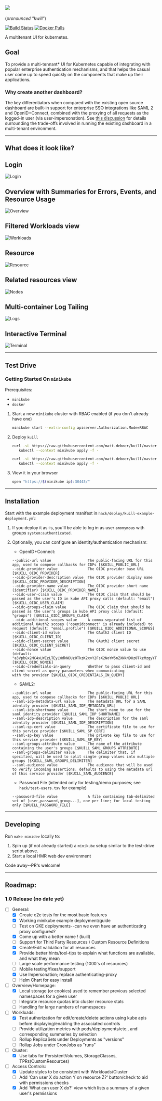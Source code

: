 
![](./docs/logo.png) 
===
(_pronounced "kwill"_)

[![Build Status](https://travis-ci.org/matt-deboer/kuill.svg?branch=master)](https://travis-ci.org/matt-deboer/kuill)
[![Docker Pulls](https://img.shields.io/docker/pulls/mattdeboer/kuill.svg)](https://hub.docker.com/r/mattdeboer/kuill/)

A multitenant UI for kubernetes.

Goal
---

To provide a multi-tennant* UI for Kubernetes capable of integrating with popular enterprise authentication mechanisms, and that helps the casual user come up to speed quickly on the components
that make up their applications.

### Why create another dashboard?

The key differentiators when compared with the existing open source dashboard are built-in support for enterprise SSO integrations like SAML 2 and OpenID+Connect, combined with the proxying of all requests as the logged-in user (via user-impersonation). See [this discussion](https://github.com/kubernetes/dashboard/issues/574#issuecomment-282360783) for details surrounding the trade-offs involved in running the existing dashboard in a multi-tenant environment.

---

What does it look like? 
---

## Login
![Login](./docs/screenshots/login.png)

## Overview with Summaries for Errors, Events, and Resource Usage
![Overview](./docs/screenshots/overview.png)

## Filtered Workloads view
![Workloads](./docs/screenshots/workloads.png)

## Resource
![Resource](./docs/screenshots/resource.png)

## Related resources view
![Nodes](./docs/screenshots/related.png)

## Multi-container Log Tailing
![Logs](./docs/screenshots/logs.png)

## Interactive Terminal
![Terminal](./docs/screenshots/terminal.mov.gif)

---

Test Drive
---

### Getting Started On `minikube`

Prerequisites:

- `minikube`
- `docker`

1. Start a new `minikube` cluster with RBAC enabled (if you don't already have one)

    ```sh
    minikube start --extra-config apiserver.Authorization.Mode=RBAC
    ```

1. Deploy `kuill`

    ```sh
    curl -sL https://raw.githubusercontent.com/matt-deboer/kuill/master/hack/deploy/kuill-dependencies.yml | \
       kubectl --context minikube apply -f -

    curl -sL https://raw.githubusercontent.com/matt-deboer/kuill/master/hack/deploy/kuill-minikube.yml | \
       kubectl --context minikube apply -f -
    ```

1. View it in your browser

    ```sh
    open "https://$(minikube ip):30443/"
    ```

---

Installation
---

Start with the example deployment manifest in `hack/deploy/kuill-example-deployment.yml`:

1. If you deploy it as-is, you'll be able to log in as user `anonymous` with groups `system:authenticated`.
1. Optionally, you can configure an identity/authentication mechanism:
   - OpenID+Connect:
   ```text
   --public-url value                 The public-facing URL for this app, used to compose callbacks for IDPs [$KUILL_PUBLIC_URL]
   --oidc-provider value              The OIDC provider base URL [$KUILL_OIDC_PROVIDER]
   --oidc-provider-description value  The OIDC provider display name [$KUILL_OIDC_PROVIDER_DESCRIPTION]
   --oidc-provider-name value         The OIDC provider short name (identifier) [$KUILL_OIDC_PROVIDER_NAME]
   --oidc-user-claim value            The OIDC claim that should be passed as the user's ID in kube API proxy calls (default: "email") [$KUILL_OIDC_USER_CLAIM]
   --oidc-groups-claim value          The OIDC claim that should be passed as the user's groups in kube API proxy calls (default: "groups") [$KUILL_OIDC_GROUPS_CLAIM]
   --oidc-additional-scopes value     A comma-separated list of additional OAuth2 scopes ('openidconnect' is already included) to request (default: "email,profile") [$KUILL_OIDC_ADDITIONAL_SCOPES]
   --oidc-client-id value             The OAuth2 client ID [$KUILL_OIDC_CLIENT_ID]
   --oidc-client-secret value         The OAuth2 client secret [$KUILL_OIDC_CLIENT_SECRET]
   --oidc-nonce value                 The OIDC nonce value to use (default: "a3VpbGx2MC4xLWEzLTEyLWdkNDUzOTkzK2xvY2FsX2NoYW5nZXNkNDUzOTkzMzgyYTZjNGY1ZWY2NThjZTBlZDg2ZmFhNTBlYzc3ZjNh") [$KUILL_OIDC_NONCE]
   --oidc-credentials-in-query        Whether to pass client-id and client-secret as query parameters when communicating
   with the provider [$KUILL_OIDC_CREDENTIALS_IN_QUERY]
   ```

   - SAML2:
   ```text
   --public-url value                 The public-facing URL for this app, used to compose callbacks for IDPs [$KUILL_PUBLIC_URL]
   --saml-idp-metadata-url value      The metadata URL for a SAML identity provider [$KUILL_SAML_IDP_METADATA_URL]
   --saml-idp-shortname value         The short name to use for the saml identity provider [$KUILL_SAML_IDP_SHORTNAME]
   --saml-idp-description value       The description for the saml identity provider [$KUILL_SAML_IDP_DESCRIPTION]
   --saml-sp-cert value               The certificate file to use for this service provider [$KUILL_SAML_SP_CERT]
   --saml-sp-key value                The private key file to use for this service provider [$KUILL_SAML_SP_KEY]
   --saml-groups-attribute value      The name of the attribute containing the user's groups [$KUILL_SAML_GROUPS_ATTRIBUTE]
   --saml-groups-delimiter value      The delimiter that, if specified, will be used to split single group values into multiple groups [$KUILL_SAML_GROUPS_DELIMITER]
   --saml-audience value              The audience that will be used to verify incoming assertions; defaults to using the metadata url of this service provider [$KUILL_SAML_AUDIENCE]
   ```

   - Password File (intended only for testing/demo purposes; see `hack/test-users.tsv` for example)
   ```text
   --password-file value              A file containing tab-delimited set of [user,password,group...], one per line; for local testing only [$KUILL_PASSWORD_FILE]
   ```


---

Developing
---

Run `make minidev` locally to:

1. Spin up (if not already started) a `minikube` setup similar to the test-drive script above.
1. Start a local HMR web dev environment

Code away--PR's welcome!

---

Roadmap:
---

### 1.0 Release (no date yet)

- [ ] General:
  - [x] Create e2e tests for the most basic features
  - [x] Working minikube example deployment/guide
  - [ ] Test on GKE deployments--can we even have an authenticating proxy configured?
  - [x] Come up with a better name ! (kuill)
  - [ ] Support for Third Party Resources / Custom Resource Definitions
  - [x] Create/Edit validation for all resources
  - [x] Provide better hints/tool-tips to explain what functions are available, and what they mean
  - [ ] Large scale performance testing (1000's of resources)
  - [ ] Mobile testing/fixes/support
  - [x] Use Impersonation; replace authenticating-proxy
  - [ ] Helm Chart for easy install

- [ ] Overview/Homepage:
  - [x] Local storage (or cookies) used to remember previous selected namespaces for a given user
  - [ ] Integrate resource quotas into cluster resource stats
  - [ ] Handling for large numbers of namespaces

- [ ] Workloads:
  - [x] Test authorization for edit/create/delete actions using kube apis before
        displaying/enabling the associated controls
  - [ ] Provide utilization metrics with pods/deployments/etc., and corresponding summaries by selection
  - [ ] Rollup ReplicaSets under Deployments as "versions"
  - [ ] Rollup Jobs under CronJobs as "runs"

- [ ] Cluster:
  - [x] Use tabs for PersistentVolumes, StorageClasses, TPRs(CustomResources)

- [ ] Access Controls:
  - [x] Update styles to be consistent with Workloads/Cluster
  - [ ] Add 'Can user X do action Y on resource Z?' button/check to aid with permissions
        checks
  - [x] Add 'What can user X do?' view which lists a summary of a given user's permissions 
